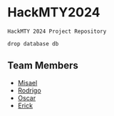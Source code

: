 # HackMTY2024
``HackMTY 2024 Project Repository``

``drop database db``
## Team Members

- [Misael](https://github.com/ElingeMisa)
- [Rodrigo](https://github.com/roccolpz)
- [Oscar](https://github.com/oscars2109)
- [Erick](https://github.com/ErickinSegura)